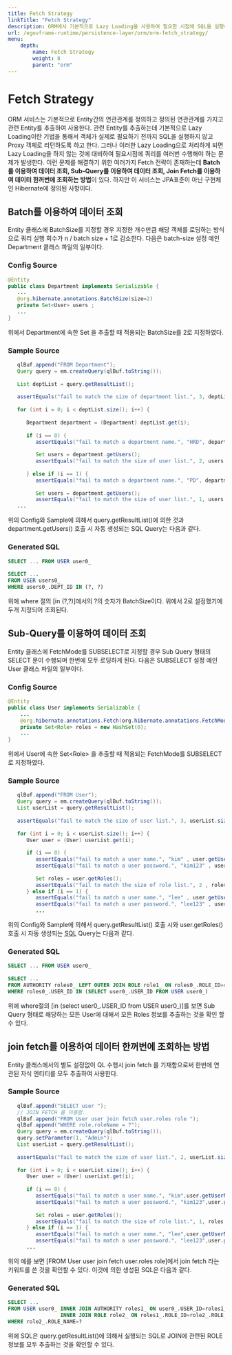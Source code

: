 ```yaml
---
title: Fetch Strategy
linkTitle: "Fetch Strategy"
description: ORM에서 기본적으로 Lazy Loading을 사용하여 필요한 시점에 SQL을 실행하지만, 성능 이슈를 해결하기 위해 Batch 조회, Sub-Query 조회, Join Fetch와 같은 다양한 Fetch 전략이 있다. 이 전략들은 JPA 표준이 아닌 Hibernate 구현체에서 제공되는 기능이다.
url: /egovframe-runtime/persistence-layer/orm/orm-fetch_strategy/
menu:
    depth:
        name: Fetch Strategy
        weight: 8
        parent: "orm"
---
```

# Fetch Strategy
ORM 서비스는 기본적으로 Entity간의 연관관계를 정의하고 정의된 연관관계를 가지고 관련 Entity를 추출하여 사용한다. 관련 Entity를 추출하는데 기본적으로 Lazy Loading이란 기법을 통해서 객체가 실제로 필요하기 전까지 SQL을 실행하지 않고 Proxy 객체로 리턴하도록 하고 한다. 그러나 이러한 Lazy Loading으로 처리하게 되면 Lazy Loading을 하지 않는 것에 대비하여 필요시점에 쿼리를 여러번 수행해야 하는 문제가 발생한다. 이런 문제를 해결하기 위한 여러가지 Fetch 전략이 존재하는데 **Batch를 이용하여 데이터 조회, Sub-Query를 이용하여 데이터 조회, Join Fetch를 이용하여 데이터 한꺼번에 조회하는 방법**이 있다. 하지만 이 서비스는 JPA표준이 아닌 구현체인 Hibernate에 정의된 사항이다.

## Batch를 이용하여 데이터 조회
Entity 클래스에 BatchSize를 지정할 경우 지정한 개수만큼 해당 객체를 로딩하는 방식으로 쿼리 실행 회수가 n / batch size + 1로 감소한다. 다음은 batch-size 설정 예인 Department 클래스 파일의 일부이다.

### Config Source
```java
@Entity
public class Department implements Serializable {
   ...
   @org.hibernate.annotations.BatchSize(size=2)
   private Set<User> users ;
   ...
}
```
위에서 Department에 속한 Set<User> 을 추출할 때 적용되는 BatchSize를 2로 지정하였다.

### Sample Source
```java
   qlBuf.append("FROM Department");
   Query query = em.createQuery(qlBuf.toString());
 
   List deptList = query.getResultList();
 
   assertEquals("fail to match the size of department list.", 3, deptList.size());
 
   for (int i = 0; i < deptList.size(); i++) {
 
      Department department = (Department) deptList.get(i);
 
      if (i == 0) {
         assertEquals("fail to match a department name.", "HRD", department.getDeptName());
 
         Set users = department.getUsers();
         assertEquals("fail to match the size of user list.", 2, users.size());
 
      } else if (i == 1) {
         assertEquals("fail to match a department name.", "PD", department.getDeptName());
 
         Set users = department.getUsers();
         assertEquals("fail to match the size of user list.", 1, users.size());
   ...
```
위의 Config와 Sample에 의해서 query.getResultList()에 의한 것과 department.getUsers() 호출 시 자동 생성되는 SQL Query는 다음과 같다.

### Generated SQL
```SQL
SELECT ... FROM USER user0_
 
SELECT ... 
FROM USER users0_ 
WHERE users0_.DEPT_ID IN (?, ?)
```
위에 where 절의 [in (?,?)]에서의 ?의 숫자가 BatchSize이다. 위에서 2로 설정했기에 두개 지정되어 조회된다.

## Sub-Query를 이용하여 데이터 조회
Entity 클래스에 FetchMode를 SUBSELECT로 지정할 경우 Sub Query 형태의 SELECT 문이 수행되며 한번에 모두 로딩하게 된다. 다음은 SUBSELECT 설정 예인 User 클래스 파일의 일부이다.

### Config Source
```java
@Entity
public class User implements Serializable {
    ...
    @org.hibernate.annotations.Fetch(org.hibernate.annotations.FetchMode.SUBSELECT) 
    private Set<Role> roles = new HashSet(0);	
    ...
}
```
위에서 User에 속한 Set\<Role> 을 추출할 때 적용되는 FetchMode를 SUBSELECT 로 지정하였다.

### Sample Source
```java
   qlBuf.append("FROM User");
   Query query = em.createQuery(qlBuf.toString());
   List userList = query.getResultList();
 
   assertEquals("fail to match the size of user list.", 3, userList.size());
 
   for (int i = 0; i < userList.size(); i++) {
      User user = (User) userList.get(i);
 
      if (i == 0) {
         assertEquals("fail to match a user name.", "kim" , user.getUserName());
         assertEquals("fail to match a user password.", "kim123" , user.getPassword());
 
         Set roles = user.getRoles();
         assertEquals("fail to match the size of role list.", 2 , roles.size());
      } else if (i == 1) {
         assertEquals("fail to match a user name.", "lee" , user.getUserName());
         assertEquals("fail to match a user password.", "lee123" , user.getPassword());
         ...
```
위의 Config와 Sample에 의해서 query.getResultList() 호출 시와 user.getRoles() 호출 시 자동 생성되는 <Acronym title="Structured Query Language">SQL</Acronym> Query는 다음과 같다.

### Generated SQL
```SQL
SELECT ... FROM USER user0_
 
SELECT ... 
FROM AUTHORITY roles0_ LEFT OUTER JOIN ROLE role1_ ON roles0_.ROLE_ID=role1_.ROLE_ID 
WHERE roles0_.USER_ID IN (SELECT user0_.USER_ID FROM USER user0_)
```
위에 where절의 [in (select user0_.USER_ID from USER user0_)]를 보면 Sub Query 형태로 해당하는 모든 User에 대해서 모든 Roles 정보를 추출하는 것을 확인 할 수 있다.

## join fetch를 이용하여 데이터 한꺼번에 조회하는 방법
Entity 클래스에서의 별도 설정없이 QL 수행시 join fetch 를 기재함으로써 한번에 연관된 자식 엔티티를 모두 추출하여 사용한다.

### Sample Source
```java
   qlBuf.append("SELECT user ");
   // JOIN FETCH 를 이용함.
   qlBuf.append("FROM User user join fetch user.roles role ");
   qlBuf.append("WHERE role.roleName = ?");
   Query query = em.createQuery(qlBuf.toString());
   query.setParameter(1, "Admin");
   List userList = query.getResultList();
 
   assertEquals("fail to match the size of user list.", 2, userList.size());
 
   for (int i = 0; i < userList.size(); i++) {
      User user = (User) userList.get(i);
 
      if (i == 0) {
         assertEquals("fail to match a user name.", "kim",user.getUserName());
         assertEquals("fail to match a user password.", "kim123",user.getPassword());
 
         Set roles = user.getRoles();
         assertEquals("fail to match the size of role list.", 1, roles.size());
      } else if (i == 1) {
         assertEquals("fail to match a user name.", "lee",user.getUserName());
         assertEquals("fail to match a user password.", "lee123",user.getPassword());
      ...
```
위의 예를 보면 [FROM User user join fetch user.roles role]에서 join fetch 라는 키워드를 쓴 것을 확인할 수 있다. 이것에 의한 생성된 SQL은 다음과 같다.

### Generated SQL
```SQL
SELECT ...
FROM USER user0_ INNER JOIN AUTHORITY roles1_ ON user0_.USER_ID=roles1_.USER_ID 
                 INNER JOIN ROLE role2_ ON roles1_.ROLE_ID=role2_.ROLE_ID 
WHERE role2_.ROLE_NAME=?
```
위에 SQL은 query.getResultList()에 의해서 실행되는 SQL로 JOIN에 관련된 ROLE정보를 모두 추출하는 것을 확인할 수 있다.